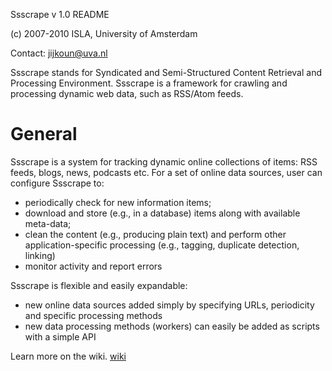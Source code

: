 Ssscrape v 1.0 README

(c) 2007-2010 ISLA, University of Amsterdam

Contact: jijkoun@uva.nl



Ssscrape stands for Syndicated and Semi-Structured Content Retrieval and
Processing Environment. Ssscrape is a framework for crawling and processing
dynamic web data, such as RSS/Atom feeds.


General
=======

Ssscrape is a system for tracking dynamic online collections of items: RSS
feeds, blogs, news, podcasts etc. For a set of online data sources, user can
configure Ssscrape to:

  - periodically check for new information items;
  - download and store (e.g., in a database) items along with available
    meta-data;
  - clean the content (e.g., producing plain text) and perform other
    application-specific processing (e.g., tagging, duplicate detection,
    linking) 
  - monitor activity and report errors

Ssscrape is flexible and easily expandable:

  - new online data sources added simply by specifying URLs, periodicity and
    specific processing methods
  - new data processing methods (workers) can easily be added as scripts with a
    simple API 


Learn more on the wiki. [wiki](https://github.com/ssscrape/ssscrape/wiki)

